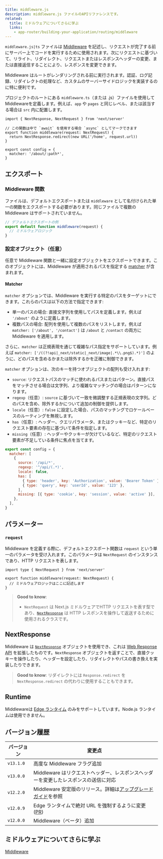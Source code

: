 ```yaml
---
title: middleware.js
description: middleware.js ファイルのAPIリファレンスです。
related:
  title: ミドルウェアについてさらに学ぶ
  links:
    - app-router/building-your-application/routing/middleware
---
```


`middleware.js|ts` ファイルは [Middleware](/docs/app-router/building-your-application/routing/middleware) を記述し、リクエストが完了する前にサーバー上でコードを実行するために使用されます。次にリクエストに基づいて、リライト、リダイレクト、リクエストまたはレスポンスヘッダーの変更、または直接返信することにより、レスポンスを変更できます。

Middleware はルートがレンダリングされる前に実行されます。認証、ログ記録、リダイレクトの処理など、カスタムのサーバーサイドロジックを実装するのに特に便利です。

プロジェクトのルートにある `middleware.ts`（または .js）ファイルを使用してMiddlewareを定義します。例えば、`app` や `pages` と同じレベル、または該当する場合は `src` 内に配置します。

```tsx title="middleware.ts"
import { NextResponse, NextRequest } from 'next/server'

// この関数は中で `await` を使用する場合 `async` としてマークできます
export function middleware(request: NextRequest) {
  return NextResponse.redirect(new URL('/home', request.url))
}

export const config = {
  matcher: '/about/:path*',
}
```

## エクスポート

### Middleware 関数

ファイルは、デフォルトエクスポートまたは `middleware` として名付けられた単一の関数をエクスポートする必要があります。同じファイルで複数の Middleware はサポートされていません。

```js title="middleware.js"
// デフォルトエクスポートの例
export default function middleware(request) {
  // ミドルウェアロジック
}
```

### 設定オブジェクト（任意）

任意で Middleware 関数と一緒に設定オブジェクトをエクスポートできます。このオブジェクトには、Middleware が適用されるパスを指定する [matcher](#matcher) が含まれます。

#### Matcher

`matcher` オプションでは、Middleware を実行する特定のパスをターゲットにできます。これらのパスは以下の方法で指定できます:

- 単一のパスの場合: 直接文字列を使用してパスを定義します。例えば `'/about'` のように定義します。
- 複数パスの場合: 配列を使用して複数のパスをリストします。例えば `matcher: ['/about', '/contact']` は `/about` と `/contact` の両方に Middleware を適用します。

さらに、`matcher` は正規表現を通じて複雑なパス指定をサポートしています。例えば `matcher: ['/((?!api|_next/static|_next/image|.*\\.png$).*)']` のように、どのパスを含めるかまたは除外するかを正確に制御できます。

`matcher` オプションは、次のキーを持つオブジェクトの配列も受け入れます:

- `source`: リクエストパスのマッチに使われるパスまたはパターン。直接パスをマッチさせる場合は文字列、より複雑なマッチングの場合はパターンになります。
- `regexp`（任意）: `source` に基づいて一致を微調整する正規表現の文字列。どのパスを含め、除外するかについて追加の制御を提供します。
- `locale`（任意）: `false` に設定した場合、パスのマッチングでロケールベースのルーティングを無視します。
- `has`（任意）: ヘッダー、クエリパラメータ、またはクッキーなど、特定のリクエスト要素の存在に基づいて条件を指定します。
- `missing`（任意）: ヘッダーやクッキーが欠けているなど、特定のリクエスト要素が不足している条件に焦点を当てます。

```js title="middleware.js"
export const config = {
  matcher: [
    {
      source: '/api/*',
      regexp: '^/api/(.*)',
      locale: false,
      has: [
        { type: 'header', key: 'Authorization', value: 'Bearer Token' },
        { type: 'query', key: 'userId', value: '123' },
      ],
      missing: [{ type: 'cookie', key: 'session', value: 'active' }],
    },
  ],
}
```

## パラメーター

### `request`

Middleware を定義する際に、デフォルトエクスポート関数は `request` という単一のパラメータを受け入れます。このパラメータは `NextRequest` のインスタンスであり、HTTP リクエストを表します。

```tsx title="middleware.ts"
import type { NextRequest } from 'next/server'

export function middleware(request: NextRequest) {
  // ミドルウェアロジックはここに記述します
}
```

> **Good to know**:
>
> - `NextRequest` は Next.js ミドルウェアでHTTP リクエストを表す型であり、[`NextResponse`](#nextresponse) は HTTP レスポンスを操作して返送するために使用されるクラスです。

## NextResponse

Middleware は [`NextResponse`](/docs/app-router/building-your-application/routing/middleware#nextresponse) オブジェクトを使用でき、これは [Web Response API](https://developer.mozilla.org/en-US/docs/Web/API/Response) を拡張したものです。`NextResponse` オブジェクトを返すことで、直接クッキーを操作したり、ヘッダーを設定したり、リダイレクトやパスの書き換えを実装したりできます。

> **Good to know**: リダイレクトには `Response.redirect` を `NextResponse.redirect` の代わりに使用することもできます。

## Runtime

Middlewareは [Edge ランタイム](/docs/app-router/building-your-application/rendering/edge-and-nodejs-runtimes) のみをサポートしています。Node.js ランタイムは使用できません。

## バージョン履歴

| バージョン | 変更点                                                                                                                     |
| ---------- | -------------------------------------------------------------------------------------------------------------------------- |
| `v13.1.0`  | 高度な Middleware フラグ追加                                                                                               |
| `v13.0.0`  | Middleware はリクエストヘッダー、レスポンスヘッダーを変更したレスポンスの送信に対応                                        |
| `v12.2.0`  | Middleware 安定版のリリース。詳細は[アップグレードガイド](https://nextjs.org/docs/messages/middleware-upgrade-guide)を参照 |
| `v12.0.9`  | Edge ランタイムで絶対 URL を強制するように変更 ([PR](https://github.com/vercel/next.js/pull/33410))                        |
| `v12.0.0`  | Middleware（ベータ）追加                                                                                                   |

## ミドルウェアについてさらに学ぶ
[Middleware](/docs/app-router/building-your-application/routing/middleware)